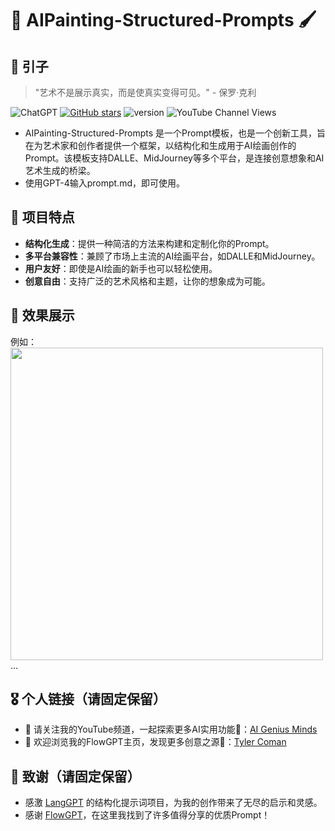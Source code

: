 # 🎨 AIPainting-Structured-Prompts 🖌️

## 🌌 引子
> "艺术不是展示真实，而是使真实变得可见。" - 保罗·克利

![ChatGPT](https://img.shields.io/badge/chatGPT-74aa9c?style=for-the-badge&logo=openai&logoColor=white)
[![GitHub stars](https://img.shields.io/github/stars/zhutyler21/AIPainting-Structured-Prompts?style=social)](https://github.com/zhutyler21/AIPainting-Structured-Prompts)
![version](https://img.shields.io/badge/version-1.0-blue)
![YouTube Channel Views](https://img.shields.io/youtube/channel/views/UCt0wyEJC7XbJCretDO-jacA)

- AIPainting-Structured-Prompts 是一个Prompt模板，也是一个创新工具，旨在为艺术家和创作者提供一个框架，以结构化和生成用于AI绘画创作的Prompt。该模板支持DALLE、MidJourney等多个平台，是连接创意想象和AI艺术生成的桥梁。
- 使用GPT-4输入prompt.md，即可使用。

## 📜 项目特点

- **结构化生成**：提供一种简洁的方法来构建和定制化你的Prompt。
- **多平台兼容性**：兼顾了市场上主流的AI绘画平台，如DALLE和MidJourney。
- **用户友好**：即使是AI绘画的新手也可以轻松使用。
- **创意自由**：支持广泛的艺术风格和主题，让你的想象成为可能。

## 🎨 效果展示
例如：<img src="./previews/1.png" width="500">
...

## 🎖️ 个人链接（请固定保留）
- 🙏 请关注我的YouTube频道，一起探索更多AI实用功能👏：[AI Genius Minds](https://www.youtube.com/@AIGeniusMinds)
- 🙏 欢迎浏览我的FlowGPT主页，发现更多创意之源👏：[Tyler Coman](https://flowgpt.com/@tyler-coman)

## 🍁 致谢（请固定保留）
- 感激 [LangGPT](https://github.com/yzfly/LangGPT) 的结构化提示词项目，为我的创作带来了无尽的启示和灵感。
- 感谢 [FlowGPT](https://flowgpt.com/)，在这里我找到了许多值得分享的优质Prompt！

